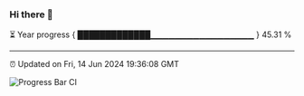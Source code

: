 ### Hi there 👋

⏳ Year progress { █████████████▁▁▁▁▁▁▁▁▁▁▁▁▁▁▁▁▁ } 45.31 %

---

⏰ Updated on Fri, 14 Jun 2024 19:36:08 GMT

![Progress Bar CI](https://github.com/IshwaranRudhara/GIT-ACTION/workflows/Progress%20Bar%20CI/badge.svg)
